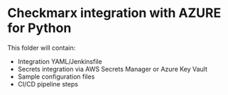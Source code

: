 # Checkmarx integration with AZURE for Python

This folder will contain:
- Integration YAML/Jenkinsfile
- Secrets integration via AWS Secrets Manager or Azure Key Vault
- Sample configuration files
- CI/CD pipeline steps
